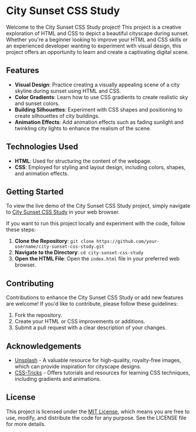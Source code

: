 # City Sunset CSS Study

Welcome to the City Sunset CSS Study project! This project is a creative exploration of HTML and CSS to depict a beautiful cityscape during sunset. Whether you're a beginner looking to improve your HTML and CSS skills or an experienced developer wanting to experiment with visual design, this project offers an opportunity to learn and create a captivating digital scene.

## Features

- **Visual Design**: Practice creating a visually appealing scene of a city skyline during sunset using HTML and CSS.
- **Color Gradients**: Learn how to use CSS gradients to create realistic sky and sunset colors.
- **Building Silhouettes**: Experiment with CSS shapes and positioning to create silhouettes of city buildings.
- **Animation Effects**: Add animation effects such as fading sunlight and twinkling city lights to enhance the realism of the scene.

## Technologies Used

- **HTML**: Used for structuring the content of the webpage.
- **CSS**: Employed for styling and layout design, including colors, shapes, and animation effects.

## Getting Started

To view the live demo of the City Sunset CSS Study project, simply navigate to [City Sunset CSS Study](https://your-username.github.io/city-sunset-css-study) in your web browser.

If you want to run this project locally and experiment with the code, follow these steps:

1. **Clone the Repository**: `git clone https://github.com/your-username/city-sunset-css-study.git`
2. **Navigate to the Directory**: `cd city-sunset-css-study`
3. **Open the HTML File**: Open the `index.html` file in your preferred web browser.

## Contributing

Contributions to enhance the City Sunset CSS Study or add new features are welcome! If you'd like to contribute, please follow these guidelines:

1. Fork the repository.
2. Create your HTML or CSS improvements or additions.
3. Submit a pull request with a clear description of your changes.

## Acknowledgements

- [Unsplash](https://unsplash.com/) - A valuable resource for high-quality, royalty-free images, which can provide inspiration for cityscape designs.
- [CSS-Tricks](https://css-tricks.com/) - Offers tutorials and resources for learning CSS techniques, including gradients and animations.

## License

This project is licensed under the [MIT License](LICENSE), which means you are free to use, modify, and distribute the code for any purpose. See the LICENSE file for more details.
